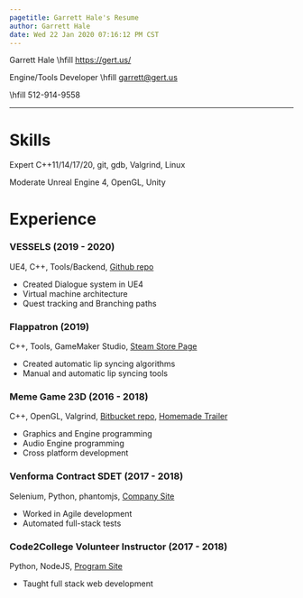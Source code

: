 ```yaml
---
pagetitle: Garrett Hale's Resume
author: Garrett Hale
date: Wed 22 Jan 2020 07:16:12 PM CST
---
```


Garrett Hale \hfill https://gert.us/

Engine/Tools Developer \hfill garrett@gert.us

\hfill 512-914-9558

---

# Skills

Expert C++11/14/17/20, git, gdb, Valgrind, Linux

Moderate Unreal Engine 4, OpenGL, Unity

# Experience

### VESSELS (2019 - 2020)

UE4, C++, Tools/Backend, [Github repo](https://github.com/Gertkeno/airlock)
<!--- [steam or itch page here](https://example.com)-->

- Created Dialogue system in UE4
- Virtual machine architecture
- Quest tracking and Branching paths

### Flappatron (2019)

C++, Tools, GameMaker Studio, [Steam Store Page](https://store.steampowered.com/app/1009750/Flappatron/)

- Created automatic lip syncing algorithms
- Manual and automatic lip syncing tools

### Meme Game 23D (2016 - 2018)

C++, OpenGL, Valgrind, [Bitbucket repo](https://bitbucket.org/Gertkeno/meme-game-23d),
[Homemade Trailer](https://youtu.be/p9rINCeBq4s)

- Graphics and Engine programming
- Audio Engine programming
- Cross platform development

### Venforma Contract SDET (2017 - 2018)

Selenium, Python, phantomjs, [Company Site](http://www.venforma.com/)

- Worked in Agile development
- Automated full-stack tests

### Code2College Volunteer Instructor (2017 - 2018)

Python, NodeJS, [Program Site](https://code2college.org/)

- Taught full stack web development

<!--# References

- Chris Morrow, Fellow instructor at Code2College, <cmmorrow@gmail.com>
- Stephen Riesenberger, Game Designer, <stv2049@yahoo.com>-->

<!-- maybe include networking experience -->
<!-- fix your margins holy -->

<!-- vim: set spell: -->
<!-- vim: set cc=80: -->
